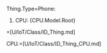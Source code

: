 Thing.Type=Phone:  <ol><li>CPU: {CPU.Model.Root}</ol>

=[U/IoT/Class/ID_Thing.md]

CPU.=[U/IoT/Class/ID_Thing_CPU.md]